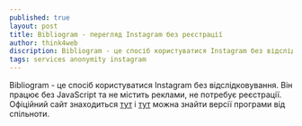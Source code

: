 ```yaml
---
published: true
layout: post
title: Bibliogram - перегляд Instagram без реєстрації
author: think4web
discription: Bibliogram - це спосіб користуватися Instagram без відслідковування, реклами та реєстрації.
tags: services anonymity instagram 
---
```


Bibliogram - це спосіб користуватися Instagram без відслідковування. Він працює без JavaScript та не містить реклами, не потребує реєстрації. Офіційний сайт знаходиться [тут](https://bibliogram.art/) і [тут](https://git.sr.ht/~cadence/bibliogram-docs/tree/master/docs/Instances.md) можна знайти версії програми від спільноти.
